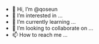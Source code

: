 - 👋 Hi, I’m @qoseun
- 👀 I’m interested in ...
- 🌱 I’m currently learning ...
- 💞️ I’m looking to collaborate on ...
- 📫 How to reach me ...

<!---
qoseun/qoseun is a ✨ special ✨ repository because its `README.md` (this file) appears on your GitHub profile.
You can click the Preview link to take a look at your changes.
--->
